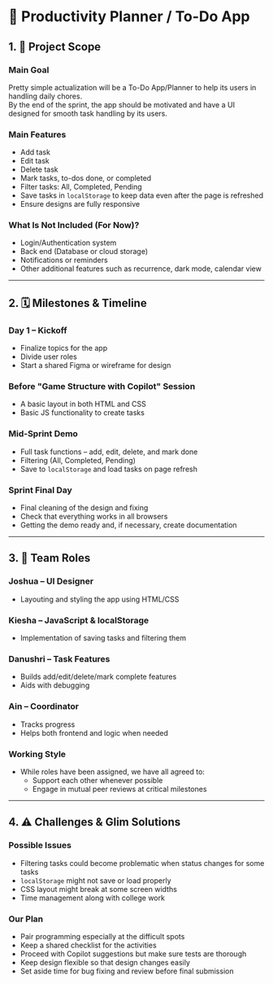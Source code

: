 # 📝 Productivity Planner / To-Do App

## 1. 📌 Project Scope

### Main Goal
Pretty simple actualization will be a To-Do App/Planner to help its users in handling daily chores.  
By the end of the sprint, the app should be motivated and have a UI designed for smooth task handling by its users.

### Main Features
- Add task  
- Edit task  
- Delete task  
- Mark tasks, to-dos done, or completed  
- Filter tasks: All, Completed, Pending  
- Save tasks in `localStorage` to keep data even after the page is refreshed  
- Ensure designs are fully responsive  

### What Is Not Included (For Now)?
- Login/Authentication system  
- Back end (Database or cloud storage)  
- Notifications or reminders  
- Other additional features such as recurrence, dark mode, calendar view  

---

## 2. 🗓️ Milestones & Timeline

### Day 1 – Kickoff
- Finalize topics for the app  
- Divide user roles  
- Start a shared Figma or wireframe for design  

### Before "Game Structure with Copilot" Session
- A basic layout in both HTML and CSS  
- Basic JS functionality to create tasks  

### Mid-Sprint Demo
- Full task functions – add, edit, delete, and mark done  
- Filtering (All, Completed, Pending)  
- Save to `localStorage` and load tasks on page refresh  

### Sprint Final Day
- Final cleaning of the design and fixing  
- Check that everything works in all browsers  
- Getting the demo ready and, if necessary, create documentation  

---

## 3. 👥 Team Roles

### Joshua – UI Designer
- Layouting and styling the app using HTML/CSS  

### Kiesha – JavaScript & localStorage
- Implementation of saving tasks and filtering them  

### Danushri – Task Features
- Builds add/edit/delete/mark complete features  
- Aids with debugging  

### Ain – Coordinator
- Tracks progress  
- Helps both frontend and logic when needed  

### Working Style
- While roles have been assigned, we have all agreed to:
  - Support each other whenever possible  
  - Engage in mutual peer reviews at critical milestones  

---

## 4. ⚠️ Challenges & Glim Solutions

### Possible Issues
- Filtering tasks could become problematic when status changes for some tasks  
- `localStorage` might not save or load properly  
- CSS layout might break at some screen widths  
- Time management along with college work  

### Our Plan
- Pair programming especially at the difficult spots  
- Keep a shared checklist for the activities  
- Proceed with Copilot suggestions but make sure tests are thorough  
- Keep design flexible so that design changes easily  
- Set aside time for bug fixing and review before final submission  
